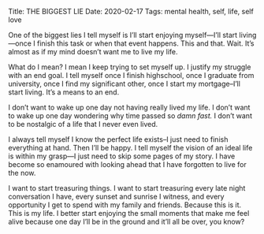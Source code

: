 Title: THE BIGGEST LIE
Date: 2020-02-17
Tags: mental health, self, life, self love

One of the biggest lies I tell myself is I’ll start enjoying myself—I’ll start living—once I finish
this task or when that event happens. This and that. Wait. It’s almost as if my mind doesn’t want
me to live my life.

What do I mean? I mean I keep trying to set myself up. I justify my struggle with an end goal. I tell myself once I finish highschool, once I graduate from university, once I find my significant other, once I start my mortgage–I’ll start living. It’s a means to an end.

I don’t want to wake up one day not having really lived my life. I don’t want to wake up one day wondering why time passed so *damn fast.* I don’t want to be nostalgic of a life that I never even lived.

I always tell myself I know the perfect life exists–I just need to finish everything at hand. Then I’ll be happy. I tell myself the vision of an ideal life is within my grasp—I just need to skip some pages of my story. I have become so enamoured with looking ahead that I have forgotten to live for the now.

I want to start treasuring things. I want to start treasuring every late night conversation I have, every sunset and sunrise I witness, and every opportunity I get to spend with my family and friends. Because this is it. This is my life. I better start enjoying the small moments that make me feel alive because one day I’ll be in the ground and it’ll all be over, you know?

